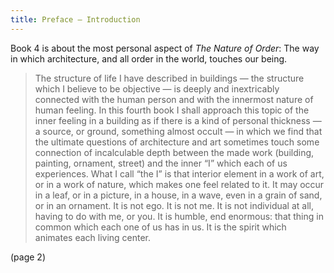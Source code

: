 ```yaml
---
title: Preface — Introduction
---
```


Book 4 is about the most personal aspect of _The Nature of Order_:
The way in which architecture, and all order in the world, touches our being.

> The structure of life I have described in buildings — the structure which I believe to be objective — is deeply and inextricably connected with the human person and with the innermost nature of human feeling.
> In this fourth book I shall approach this topic of the inner feeling in a building as if there is a kind of personal thickness — a source, or ground, something almost occult — in which we find that the ultimate questions of architecture and art sometimes touch some connection of incalculable depth between the made work (building, painting, ornament, street) and the inner “I” which each of us experiences.
> What I call “the I” is that interior element in a work of art, or in a work of nature, which makes one feel related to it. It may occur in a leaf, or in a picture, in a house, in a wave, even in a grain of sand, or in an ornament. It is not ego. It is not me. It is not individual at all, having to do with me, or you. It is humble, end enormous: that thing in common which each one of us has in us. It is the spirit which animates each living center.

(page 2)